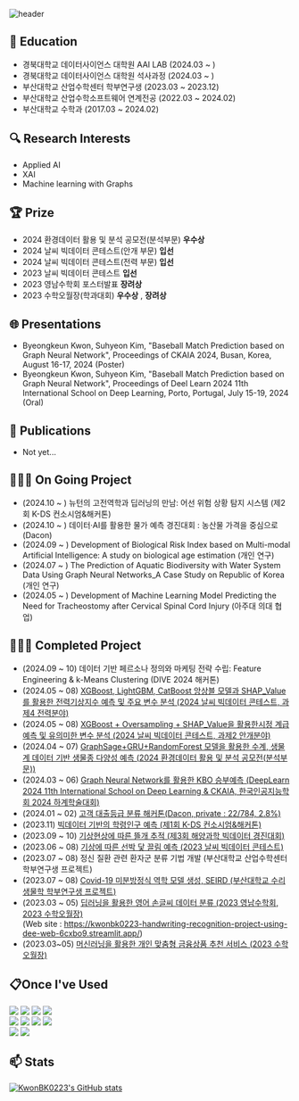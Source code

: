 <div>
  
  ![header](https://capsule-render.vercel.app/api?type=cylinder&color=000000&height=100&section=header&text=Thank%20you%20for%20visiting!&fontColor=ffffff&fontSize=50&animation=fadeIn&fontAlignY=55)

## 🏫 Education
- 경북대학교 데이터사이언스 대학원 AAI LAB (2024.03 ~ )
- 경북대학교 데이터사이언스 대학원 석사과정 (2024.03 ~ )
- 부산대학교 산업수학센터 학부연구생 (2023.03 ~ 2023.12)
- 부산대학교 산업수학소프트웨어 연계전공 (2022.03 ~ 2024.02)
- 부산대학교 수학과 (2017.03 ~ 2024.02)

## 🔍 Research Interests
- Applied AI
- XAI
- Machine learning with Graphs
  
## 🏆 Prize
- 2024 환경데이터 활용 및 분석 공모전(분석부문) **우수상**<br>
- 2024 날씨 빅데이터 콘테스트(안개 부문) **입선**<br>
- 2024 날씨 빅데이터 콘테스트(전력 부문) **입선**<br>
- 2023 날씨 빅데이터 콘테스트 **입선**<br>
- 2023 영남수학회 포스터발표 **장려상**
- 2023 수학오월장(학과대회) **우수상** , **장려상**

## 🌐 Presentations
- Byeongkeun Kwon, Suhyeon Kim, "Baseball Match Prediction based on Graph Neural Network", Proceedings of CKAIA 2024, Busan, Korea, August 16-17, 2024 (Poster)
- Byeongkeun Kwon, Suhyeon Kim, "Baseball Match Prediction based on Graph Neural Network", Proceedings of Deel Learn 2024 11th International School on Deep Learning, Porto, Portugal, July 15-19, 2024 (Oral)
  
## 📃 Publications
- Not yet...
  
## 👨🏻‍💻 On Going Project
- (2024.10 ~   ) 뉴턴의 고전역학과 딥러닝의 만남: 어선 위험 상황 탐지 시스템 (제2회 K-DS 컨소시엄&해커톤)
- (2024.10 ~   ) 데이터·AI를 활용한 물가 예측 경진대회 : 농산물 가격을 중심으로 (Dacon)
- (2024.09 ~   ) Development of Biological Risk Index based on Multi-modal Artificial Intelligence: A study on biological age estimation (개인 연구)
- (2024.07 ~   ) The Prediction of Aquatic Biodiversity with Water System Data Using Graph Neural Networks_A Case Study on Republic of Korea (개인 연구)
- (2024.05 ~   ) Development of Machine Learning Model Predicting the Need for Tracheostomy after Cervical Spinal Cord Injury (아주대 의대 협업)

## 👨🏻‍💻 Completed Project
- (2024.09 ~ 10) 데이터 기반 페르소나 정의와 마케팅 전략 수립: Feature Engineering & k-Means Clustering (DIVE 2024 해커톤)
- (2024.05 ~ 08) [XGBoost, LightGBM, CatBoost 앙상블 모델과 SHAP_Value를 활용한 전력기상지수 예측 및 주요 변수 분석 (2024 날씨 빅데이터 콘테스트, 과제4 전력분야)](https://github.com/KwonBK0223/2024_Weather_Bigdata_Contest_Elec)
- (2024.05 ~ 08) [XGBoost + Oversampling + SHAP_Value을 활용한시정 계급 예측 및 유의미한 변수 분석 (2024 날씨 빅데이터 콘테스트, 과제2 안개분야)](https://github.com/KwonBK0223/2024_Weather_Bigdata_Contest_Fog)
- (2024.04 ~ 07) [GraphSage+GRU+RandomForest 모델을 활용한 수계, 생물계 데이터 기반 생물종 다양성 예측 (2024 환경데이터 활용 및 분석 공모전(분석부문))](https://github.com/KwonBK0223/2024_Echoton)
- (2024.03 ~ 06) [Graph Neural Network를 활용한 KBO 승부예측 (DeepLearn 2024 11th International School on Deep Learning & CKAIA, 한국인공지능학회 2024 하계학술대회)](https://github.com/KwonBK0223/KBO_Match_Prediction_with_GNN)
- (2024.01 ~ 02) [고객 대출등급 분류 해커톤(Dacon, private : 22/784, 2.8%)](https://github.com/KwonBK0223/customer_loan_rating_hackathon/tree/main)
- (2023.11) [빅데이터 기반의 학령인구 예측 (제1회 K-DS 컨소시엄&해커톤)](https://github.com/KwonBK0223/KDS_Hackathon_2023/tree/main)
- (2023.09 ~ 10) [기상현상에 따른 뜰개 추적 (제3회 해양과학 빅데이터 경진대회)](https://github.com/KwonBK0223/SEALAB_2023)
- (2023.06 ~ 08) [기상에 따른 선박 닻 끌림 예측 (2023 날씨 빅데이터 콘테스트)](https://github.com/KwonBK0223/2023_Weather_Bigdata_Contest)
- (2023.07 ~ 08) 정신 질환 관련 환자군 분류 기법 개발 (부산대학교 산업수학센터 학부연구생 프로젝트)
- (2023.07 ~ 08) [Covid-19 미분방정식 역학 모델 생성, SEIRD (부산대학교 수리생물학 학부연구생 프로젝트)](https://github.com/KwonBK0223/Covid19_differential-equation-model-SEIRD/tree/main)
- (2023.03 ~ 05) [딥러닝을 활용한 영어 손글씨 데이터 분류 (2023 영남수학회, 2023 수학오월장)](https://github.com/KwonBK0223/Handwriting_recognition_project_using_deep_learning)<br>(Web site : https://kwonbk0223-handwriting-recognition-project-using-dee-web-6cxbo9.streamlit.app/)
- (2023.03~05) [머신러닝을 활용한 개인 맞춤형 금융상품 추천 서비스 (2023 수학오월장)](https://github.com/KwonBK0223/Personalized_financial_product_recommendation_project_using_machine_learning)

## 📋Once I've Used

<img src="https://img.shields.io/badge/Python-3776AB?style=for-the-badge&logo=Python&logoColor=white">
<img src="https://img.shields.io/badge/Matlab-007ACC?style=for-the-badge&logo=Matlab&logoColor=white">
<img src="https://img.shields.io/badge/C-8B9CC?style=for-the-badge&logo=C&logoColor=white">
<img src="https://img.shields.io/badge/C++-00599C?style=for-the-badge&logo=C++&logoColor=white"><br>
<img src="https://img.shields.io/badge/Jupyter-F37626?style=for-the-badge&logo=Jupyter&logoColor=white">
<img src="https://img.shields.io/badge/VisualStudioCode-007ACC?style=for-the-badge&logo=VisualStudioCode&logoColor=white">
<img src="https://img.shields.io/badge/VisualStudio-007ACC?style=for-the-badge&logo=VisualStudio&logoColor=white">
<img src="https://img.shields.io/badge/PyCharm-000000?style=for-the-badge&logo=PyCharm&logoColor=white"><br>
<img src="https://img.shields.io/badge/GitHub-181717?style=for-the-badge&logo=GitHub&logoColor=white">
<img src="https://img.shields.io/badge/Notion-000000?style=for-the-badge&logo=Notion&logoColor=white">

## 📫 Stats
[![KwonBK0223's GitHub stats](https://github-readme-stats.vercel.app/api?username=KwonBK0223)](https://github.com/anuraghazra/github-readme-stats)
<br>

</div>


<!--
**KwonBK0223/KwonBK0223** is a ✨ _special_ ✨ repository because its `README.md` (this file) appears on your GitHub profile.

Here are some ideas to get you started:

- 🔭 I’m currently working on ...
- 🌱 I’m currently learning ...
- 👯 I’m looking to collaborate on ...
- 🤔 I’m looking for help with ...
- 💬 Ask me about ...
- 📫 How to reach me: ...
- 😄 Pronouns: ...
- ⚡ Fun fact: ...
-->
